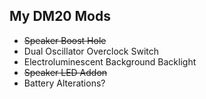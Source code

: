 ## My DM20 Mods

* <s>Speaker Boost Hole</s>
* Dual Oscillator Overclock Switch
* Electroluminescent Background Backlight
* <s>Speaker LED Addon</s>
* Battery Alterations?
